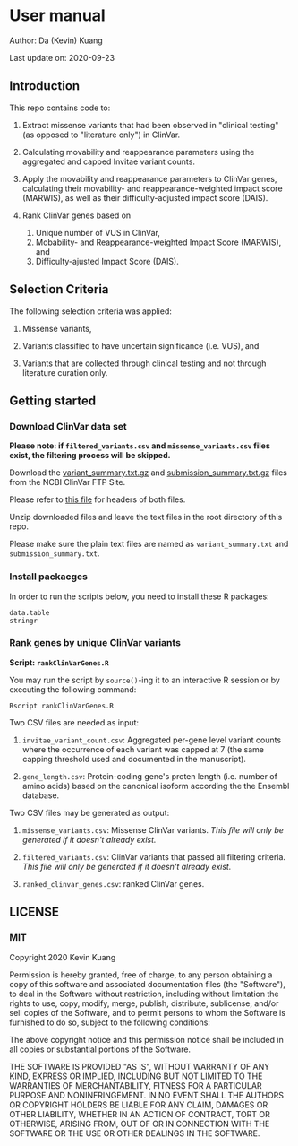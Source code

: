 # User manual

Author: Da (Kevin) Kuang

Last update on: 2020-09-23

## Introduction

This repo contains code to:
1. Extract missense variants that had been observed in
"clinical testing" (as opposed to "literature only") in ClinVar.

2. Calculating movability and reappearance parameters using the aggregated and capped Invitae variant counts.

3. Apply the movability and reappearance parameters to ClinVar genes, calculating their movability- and reappearance-weighted impact score (MARWIS), as well as their difficulty-adjusted impact score (DAIS).

4. Rank ClinVar genes based on
   1. Unique number of VUS in ClinVar,
   2. Mobability- and Reappearance-weighted Impact Score (MARWIS), and
   3. Difficulty-ajusted Impact Score (DAIS).

## Selection Criteria

The following selection criteria was applied:

1. Missense variants,

2. Variants classified to have uncertain significance (i.e. VUS), and

3. Variants that are collected through clinical testing and not through
literature curation only.

## Getting started

### Download ClinVar data set

**Please note: if `filtered_variants.csv` and `missense_variants.csv` files exist, the filtering process will be skipped.**

Download the [variant_summary.txt.gz](https://ftp.ncbi.nlm.nih.gov/pub/clinvar/tab_delimited/archive/variant_summary_2020-08.txt.gz) and [submission_summary.txt.gz](https://ftp.ncbi.nlm.nih.gov/pub/clinvar/tab_delimited/archive/submission_summary_2020-08.txt.gz) files from the NCBI ClinVar FTP Site.

Please refer to [this file](https://ftp.ncbi.nlm.nih.gov/pub/clinvar/tab_delimited/README) for headers of both files.

Unzip downloaded files and leave the text files in the root directory of this repo.

Please make sure the plain text files are named as `variant_summary.txt` and `submission_summary.txt`.

### Install packacges

In order to run the scripts below, you need to install these R packages:

```{r}
data.table
stringr
```

### Rank genes by unique ClinVar variants

**Script: `rankClinVarGenes.R`**

You may run the script by `source()`-ing it to 
an interactive R session or by executing the following command:

```{bash}
Rscript rankClinVarGenes.R
```

Two CSV files are needed as input:

1. `invitae_variant_count.csv`: Aggregated per-gene level variant counts where the occurrence of each variant was capped at 7 (the same capping threshold used and documented in the manuscript).

2. `gene_length.csv`: Protein-coding gene's proten length (i.e. number of amino acids) based on the canonical isoform according the the Ensembl database. 

Two CSV files may be generated as output:

1. `missense_variants.csv`: Missense ClinVar variants.
*This file will only be generated if it doesn't already exist.*

2. `filtered_variants.csv`: ClinVar variants that passed all filtering criteria. *This file will only be generated if it doesn't already exist.*

3. `ranked_clinvar_genes.csv`: ranked ClinVar genes.

## LICENSE

### MIT

Copyright 2020 Kevin Kuang

Permission is hereby granted, free of charge, to any person obtaining a copy of this software and associated documentation files (the "Software"), to deal in the Software without restriction, including without limitation the rights to use, copy, modify, merge, publish, distribute, sublicense, and/or sell copies of the Software, and to permit persons to whom the Software is furnished to do so, subject to the following conditions:

The above copyright notice and this permission notice shall be included in all copies or substantial portions of the Software.

THE SOFTWARE IS PROVIDED "AS IS", WITHOUT WARRANTY OF ANY KIND, EXPRESS OR IMPLIED, INCLUDING BUT NOT LIMITED TO THE WARRANTIES OF MERCHANTABILITY, FITNESS FOR A PARTICULAR PURPOSE AND NONINFRINGEMENT. IN NO EVENT SHALL THE AUTHORS OR COPYRIGHT HOLDERS BE LIABLE FOR ANY CLAIM, DAMAGES OR OTHER LIABILITY, WHETHER IN AN ACTION OF CONTRACT, TORT OR OTHERWISE, ARISING FROM, OUT OF OR IN CONNECTION WITH THE SOFTWARE OR THE USE OR OTHER DEALINGS IN THE SOFTWARE.